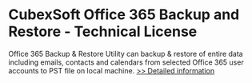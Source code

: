 # CubexSoft Office 365 Backup and Restore - Technical License
Office 365 Backup & Restore Utility can backup & restore of entire data including emails, contacts and calendars from selected Office 365 user accounts to PST file on local machine.
[>> Detailed information](https://secure.shareit.com/shareit/product.html?productid=300809893&affiliateid=200057808)